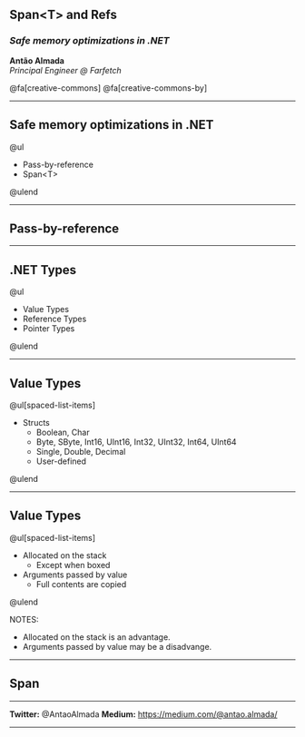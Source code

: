 
## Span&lt;T&gt; and Refs 

### *Safe memory optimizations in .NET*

**Antão Almada**<br>
*Principal Engineer @ Farfetch*<br>

@fa[creative-commons] @fa[creative-commons-by]

---

## Safe memory optimizations in .NET
@ul

- Pass-by-reference
- Span&lt;T&gt;

@ulend

---

## Pass-by-reference

---

## .NET Types 
@ul

- Value Types
- Reference Types
- Pointer Types

@ulend

---

## Value Types
@ul[spaced-list-items]

- Structs
  + Boolean, Char
  + Byte, SByte, Int16, UInt16, Int32, UInt32, Int64, UInt64 
  + Single, Double, Decimal
  + User-defined

@ulend

---

## Value Types
@ul[spaced-list-items]

- Allocated on the stack 
  + Except when boxed
- Arguments passed by value
  + Full contents are copied

@ulend

NOTES:

- Allocated on the stack is an advantage.
- Arguments passed by value may be a disadvange.

---

## Span <T>

---

**Twitter:** @AntaoAlmada
**Medium:** https://medium.com/@antao.almada/

---

